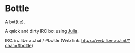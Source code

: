 # Bottle

A bot(tle).

A quick and dirty IRC bot using [Julia](https://julialang.org/).

IRC: irc.libera.chat / #bottle (Web link: https://web.libera.chat/?chan=#bottle)